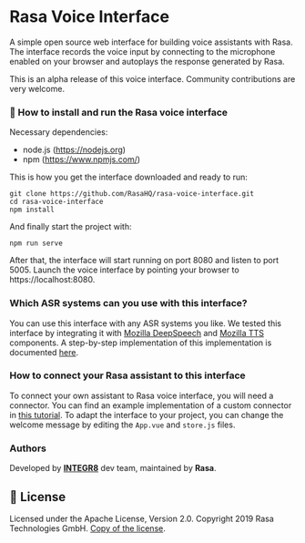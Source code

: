 # Rasa Voice Interface

A simple open source web interface for building voice assistants with
Rasa. The interface records the voice input by connecting to the microphone
enabled on your browser and autoplays the response generated by Rasa.

This is an alpha release of this voice interface. Community contributions
are very welcome.

### 🤖 How to install and run the Rasa voice interface

Necessary dependencies:
- node.js (https://nodejs.org)
- npm (https://www.npmjs.com/)


This is how you get the interface downloaded and ready to run:
```
git clone https://github.com/RasaHQ/rasa-voice-interface.git
cd rasa-voice-interface
npm install
```
And finally start the project with:
```
npm run serve
```

After that, the interface will start running on port 8080 and listen to port 5005. Launch
the voice interface by pointing your browser to https://localhost:8080.

### Which ASR systems can you use with this interface?
You can use this interface with any ASR systems you like. We tested this interface by 
integrating it with [Mozilla DeepSpeech](https://github.com/mozilla/DeepSpeech) and [Mozilla TTS](https://github.com/mozilla/TTS) components. A step-by-step implementation of this implementation
is documented [here](https://blog.rasa.com/how-to-build-a-voice-assistant-with-open-source-rasa-and-mozilla-tools/).

### How to connect your Rasa assistant to this interface
To connect your own assistant to Rasa voice interface, you will need a connector. You can find an
example implementation of a custom connector in [this tutorial](https://blog.rasa.com/how-to-build-a-voice-assistant-with-open-source-rasa-and-mozilla-tools/). To adapt the interface to your 
project, you can change the welcome message by editing the `App.vue` and `store.js` files.


### Authors
Developed by [**INTEGR8**](https://www.integr8.com/) dev team, maintained by **Rasa**.


## :gift: License
Licensed under the Apache License, Version 2.0.
Copyright 2019 Rasa Technologies GmbH. [Copy of the license](LICENSE.txt).
